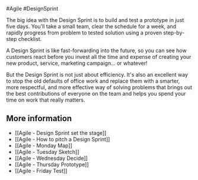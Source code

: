 #Agile #DesignSprint 

The big idea with the Design Sprint is to build and test a prototype in just five days. You'll take a small team, clear the schedule for a week, and rapidly progress from problem to tested solution using a proven step-by-step checklist.

A Design Sprint is like fast-forwarding into the future, so you can see how customers react before you invest all the time and expense of creating your new product, service, marketing campaign... or whatever!

But the Design Sprint is not just about efficiency. It's also an excellent way to stop the old defaults of office work and replace them with a smarter, more respectful, and more effective way of solving problems that brings out the best contributions of everyone on the team and helps you spend your time on work that really matters.

## More information

- [[Agile - Design Sprint set the stage]]
- [[Agile - How to pitch a Design Sprint]]
- [[Agile - Monday Map]]
- [[Agile - Tuesday Sketch]]
- [[Agile - Wednesday Decide]]
- [[Agile - Thursday Prototype]]
- [[Agile - Friday Test]]